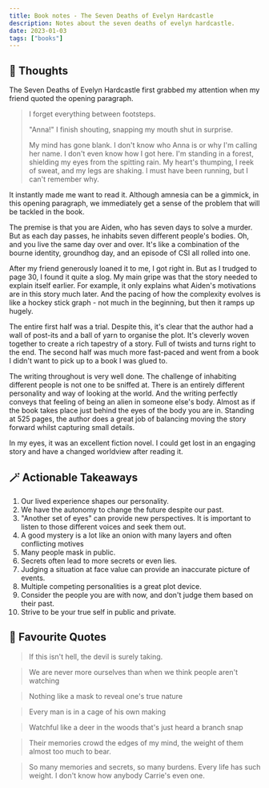```yaml
---
title: Book notes - The Seven Deaths of Evelyn Hardcastle
description: Notes about the seven deaths of evelyn hardcastle.
date: 2023-01-03
tags: ["books"]
---
```


## 🧠 Thoughts

The Seven Deaths of Evelyn Hardcastle first grabbed my attention when my friend quoted the opening paragraph.

>  I forget everything between footsteps.
>
> "Anna!" I finish shouting, snapping my mouth shut in surprise.
>
> My mind has gone blank. I don't know who Anna is or why I'm calling her name. I don't even know how I got here. I'm standing in a forest, shielding my eyes from the spitting rain. My heart's thumping, I reek of sweat, and my legs are shaking. I must have been running, but I can't remember why.

It instantly made me want to read it. Although amnesia can be a gimmick, in this opening paragraph, we immediately get a sense of the problem that will be tackled in the book.

The premise is that you are Aiden, who has seven days to solve a murder. But as each day passes, he inhabits seven different people's bodies. Oh, and you live the same day over and over. It's like a combination of the bourne identity, groundhog day, and an episode of CSI all rolled into one.

After my friend generously loaned it to me, I got right in. But as I trudged to page 30, I found it quite a slog. My main gripe was that the story needed to explain itself earlier. For example, it only explains what Aiden's motivations are in this story much later. And the pacing of how the complexity evolves is like a hockey stick graph - not much in the beginning, but then it ramps up hugely. 

The entire first half was a trial. Despite this, it's clear that the author had a wall of post-its and a ball of yarn to organise the plot. It's cleverly woven together to create a rich tapestry of a story. Full of twists and turns right to the end. The second half was much more fast-paced and went from a book I didn't want to pick up to a book I was glued to.

The writing throughout is very well done. The challenge of inhabiting different people is not one to be sniffed at. There is an entirely different personality and way of looking at the world. And the writing perfectly conveys that feeling of being an alien in someone else's body. Almost as if the book takes place just behind the eyes of the body you are in. Standing at 525 pages, the author does a great job of balancing moving the story forward whilst capturing small details.

In my eyes, it was an excellent fiction novel. I could get lost in an engaging story and have a changed worldview after reading it.

## 🪄 Actionable Takeaways

1. Our lived experience shapes our personality.
2. We have the autonomy to change the future despite our past.
3. "Another set of eyes" can provide new perspectives. It is important to listen to those different voices and seek them out.
4. A good mystery is a lot like an onion with many layers and often conflicting motives
5. Many people mask in public.
6. Secrets often lead to more secrets or even lies.
7. Judging a situation at face value can provide an inaccurate picture of events.
8. Multiple competing personalities is a great plot device.
9. Consider the people you are with now, and don't judge them based on their past.
10. Strive to be your true self in public and private.

## 💬 Favourite Quotes

> If this isn't hell, the devil is surely taking.

> We are never more ourselves than when we think people aren't watching

> Nothing like a mask to reveal one's true nature

> Every man is in a cage of his own making

> Watchful like a deer in the woods that's just heard a branch snap

> Their memories crowd the edges of my mind, the weight of them almost too much to bear.

> So many memories and secrets, so many burdens. Every life has such weight. I don't know how anybody Carrie's even one.
